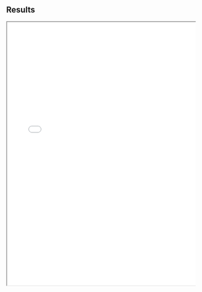 ## Results

<div style="position:relative; border:none; width:100%; height:100%; display:block; overflow:auto;">
    <iframe src="../../../../assets/report/index.html" style="width:100%; height:700px;"></iframe>
</div>
